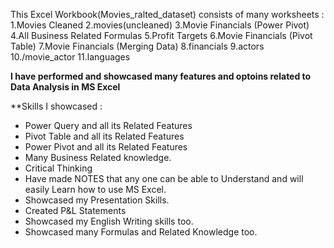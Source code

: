 This Excel Workbook(Movies_ralted_dataset) consists of many worksheets :
1.Movies Cleaned
2.movies(uncleaned)
3.Movie Financials (Power Pivot)
4.All Business Related Formulas
5.Profit Targets
6.Movie Financials (Pivot Table)
7.Movie Financials (Merging Data)
8.financials
9.actors
10./movie_actor
11.languages

****I have performed and showcased many features and optoins related to  Data Analysis in MS Excel**** 

**Skills I showcased :
- Power Query and all its Related Features 
- Pivot Table and all its Related Features 
- Power Pivot and all its Related Features 
- Many Business Related knowledge.
- Critical Thinking
- Have made NOTES that any one can be able to Understand and will easily Learn how to use MS Excel.
- Showcased my Presentation Skills.
- Created P&L Statements
- Showcased my English Writing skills too.
- Showcased many Formulas and Related Knowledge too.
